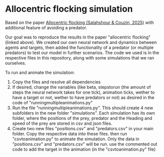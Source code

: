 # Allocentric flocking simulation
Based on the paper [Allocentric flocking (Salahshour & Couzin, 2025)](https://doi.org/10.1101/2025.01.27.634610) with additional feature of avoiding a predator.


Our goal was to reproduce the results in the paper "allocentric flocking" (linked above). We created our own neural network and dynamics between agents and targets, then added the functionality of a predator (or multiple predators) to test our model in further scenarios. 
The code we used is in the respective files in this repository, along with some simulations that we ran ourselves.  

To run and animate the simulation: 
1. Copy the files and resolve all dependencies
2. If desired, change the variables (like beta, stepstorun (the amount of steps the neural network takes for one tick), animation ticks, wether to have a target or not, wether to have predators or not) as desired in the code of "runningmultipleanimations.py"
3. Run the file "runningmultipleanimations.py". This should create 4 new subfolders in the new folder "simulations". Each simulation has its own folder, where the positions of the prey, predator and the Heading and speed of the prey are stored in csv and json files.
4. Create two new files "positions.csv" and "predators.csv" in your main folder. Copy the respective data into these files. then run "csvtoanimation.py" to animate the simulation. Only the data in "positions.csv" and "predators.csv" will be run. use the commented out code to add the target in the animation (in the "csvtoanimation.py" file)
